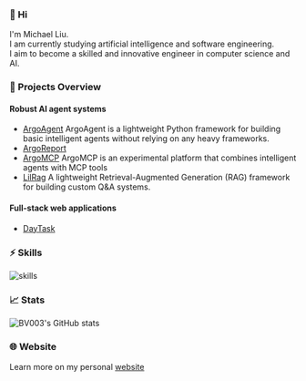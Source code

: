 ### 👋 Hi 
I'm Michael Liu.  
I am currently studying artificial intelligence and software engineering.  
I aim to become a skilled and innovative engineer in computer science and AI.

### 🔗 Projects Overview

#### Robust AI agent systems
- [ArgoAgent](https://github.com/BV003/ArgoAgent)
ArgoAgent is a lightweight Python framework for building basic intelligent agents without relying on any heavy frameworks.
- [ArgoReport](https://github.com/BV003/ArgoReport)
- [ArgoMCP](https://github.com/BV003/ArgoMCP)
ArgoMCP is an experimental platform that combines intelligent agents with MCP tools
- [LilRag](https://github.com/BV003/LilRag)
A lightweight Retrieval-Augmented Generation (RAG) framework for building custom Q&A systems.

#### Full-stack web applications
- [DayTask](https://github.com/BV003/DayTask)


### ⚡ Skills

![skills](https://skillicons.dev/icons?perline=10&i=python,nodejs)

### 📈 Stats
![BV003's GitHub stats](https://github-readme-stats.vercel.app/api?username=BV003&count_private=true&include_all_commits=true\&hide=contribs)

### 🌐 Website
Learn more on my personal [website](https://bv003.github.io/)
<!--👯 I’m looking to collaborate on ...-->




<!--💬 Ask me about ...-->

<!--📫 How to reach me: ...-->

<!--😄 Pronouns: ...-->

 <!--Fun fact: ...-->

<!---
BV003/BV003 is a ✨ special ✨ repository because its `README.md` (this file) appears on your GitHub profile.
You can click the Preview link to take a look at your changes.
--->
